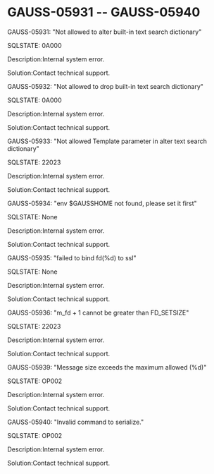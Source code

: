 # GAUSS-05931 -- GAUSS-05940<a name="EN-US_TOPIC_0302072623"></a>

GAUSS-05931: "Not allowed to alter built-in text search dictionary"

SQLSTATE: 0A000

Description:Internal system error.

Solution:Contact technical support.

GAUSS-05932: "Not allowed to drop built-in text search dictionary"

SQLSTATE: 0A000

Description:Internal system error.

Solution:Contact technical support.

GAUSS-05933: "Not allowed Template parameter in alter text search dictionary"

SQLSTATE: 22023

Description:Internal system error.

Solution:Contact technical support.

GAUSS-05934: "env $GAUSSHOME not found, please set it first"

SQLSTATE: None

Description:Internal system error.

Solution:Contact technical support.

GAUSS-05935: "failed to bind fd\(%d\) to ssl"

SQLSTATE: None

Description:Internal system error.

Solution:Contact technical support.

GAUSS-05936: "m\_fd + 1 cannot be greater than FD\_SETSIZE"

SQLSTATE: 22023

Description:Internal system error.

Solution:Contact technical support.

GAUSS-05939: "Message size exceeds the maximum allowed \(%d\)"

SQLSTATE: OP002

Description:Internal system error.

Solution:Contact technical support.

GAUSS-05940: "Invalid command to serialize."

SQLSTATE: OP002

Description:Internal system error.

Solution:Contact technical support.

